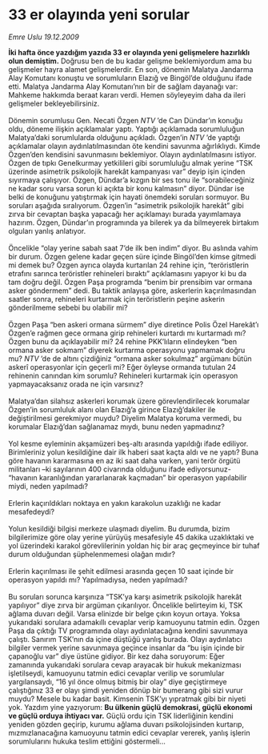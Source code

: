 # 33 er olayında yeni sorular

*Emre Uslu 19.12.2009*

<div class="taraf_structure_2col_1zq">
<div class="margen_n">



 <p><b>İki hafta önce yazdığım yazıda 33 er olayında yeni gelişmelere hazırlıklı olun demiştim.</b> Doğrusu ben de bu kadar gelişme beklemiyordum ama bu gelişmeler hayra alamet gelişmelerdir. En son, dönemin Malatya Jandarma Alay Komutanı konuştu ve sorumluların Elazığ ve Bingöl’de olduğunu ifade etti. Malatya Jandarma Alay Komutanı’nın bir de sağlam dayanağı var: Mahkeme hakkımda beraat kararı verdi. Hemen söyleyeyim daha da ileri gelişmeler bekleyebilirsiniz. <br/><br/>Dönemin sorumlusu Gen. Necati Özgen <i>NTV</i> ’de Can Dündar’ın konuğu oldu, döneme ilişkin açıklamalar yaptı. Yaptığı açıklamada sorumluluğun Malatya’daki sorumlularda olduğunu açıkladı. Özgen’in <i>NTV</i> ’de yaptığı açıklamalar olayın aydınlatılmasından öte kendini savunma ağırlıklıydı. Kimde Özgen’den kendisini savunmasını beklemiyor. Olayın aydınlatılmasını istiyor. Özgen de tıpkı Genelkurmay yetkilileri gibi sorumluluğu almak yerine “TSK üzerinde asimetrik psikolojik harekât kampanyası var” deyip işin içinden sıyırmaya çalışıyor. Özgen, Dündar’a kızgın bir ses tonu ile “sorabileceğiniz ne kadar soru varsa sorun ki açıkta bir konu kalmasın” diyor. Dündar ise belki de konuğunu yatıştırmak için hayati önemdeki soruları sormuyor. Bu soruları aşağıda sıralıyorum. Özgen’in “asimetrik psikolojik harekât” gibi zırva bir cevaptan başka yapacağı her açıklamayı burada yayımlamaya hazırım. Özgen, Dündar’ın programında ya bilerek ya da bilmeyerek birtakım olguları yanlış anlatıyor. <br/><br/>Öncelikle “olay yerine sabah saat 7’de ilk ben indim” diyor. Bu aslında vahim bir durum. Özgen gelene kadar geçen süre içinde Bingöl’den kimse gitmedi mi demek bu? Özgen ayrıca olayda kurtarılan 24 rehine için, “teröristlerin etrafını sarınca teröristler rehineleri bıraktı” açıklamasını yapıyor ki bu da tam doğru değil. Özgen Paşa programda “benim bir prensibim var ormana asker göndermem” dedi. Bu taktik anlayışa göre, askerlerin kaçırılmasından saatler sonra, rehineleri kurtarmak için teröristlerin peşine askerin gönderilmeme sebebi bu olabilir mi? <br/><br/>Özgen Paşa “ben askeri ormana sürmem” diye diretince Polis Özel Harekât’ı Özgen’e rağmen gece ormana girip rehineleri kurtardı mı kurtarmadı mı? Özgen bunu da açıklayabilir mi? 24 rehine PKK’lıların elindeyken “ben ormana asker sokmam” diyerek kurtarma operasyonu yapmamak doğru mu? <i>NTV</i> ’de de altını çizdiğiniz “ormana asker sokulmaz” argümanı bütün askerî operasyonlar için geçerli mi? Eğer öyleyse ormanda tutulan 24 rehinenin canından kim sorumlu? Rehineleri kurtarmak için operasyon yapmayacaksanız orada ne için varsınız? <br/><br/>Malatya’dan silahsız askerleri korumak üzere görevlendirilecek korumalar Özgen’in sorumluluk alanı olan Elazığ’a girince Elazığ’dakiler ile değiştirilmesi gerekmiyor muydu? Diyelim Malatya koruma vermedi, bu korumalar Elazığ’dan sağlanamaz mıydı, bunu neden yapmadınız? <br/><br/>Yol kesme eyleminin akşamüzeri beş-altı arasında yapıldığı ifade ediliyor. Birimleriniz yolun kesildiğine dair ilk haberi saat kaçta aldı ve ne yaptı? Buna göre havanın kararmasına en az iki saat daha varken, yani terör örgütü militanları –ki sayılarının 400 civarında olduğunu ifade ediyorsunuz- “havanın karanlığından yararlanarak kaçmadan” bir operasyon yapılabilir miydi, neden yapılmadı? <br/><br/>Erlerin kaçırıldıkları noktaya en yakın karakolun uzaklığı ne kadar mesafedeydi? <br/><br/>Yolun kesildiği bilgisi merkeze ulaşmadı diyelim. Bu durumda, bizim bilgilerimize göre olay yerine yürüyüş mesafesiyle 45 dakika uzaklıktaki ve yol üzerindeki karakol görevlilerinin yoldan hiç bir araç geçmeyince bir tuhaf durum olduğundan şüphelenmemesi olağan mıdır? <br/><br/>Erlerin kaçırılması ile şehit edilmesi arasında geçen 10 saat içinde bir operasyon yapıldı mı? Yapılmadıysa, neden yapılmadı? <br/><br/>Bu soruları sorunca karşınıza “TSK’ya karşı asimetrik psikolojik harekât yapılıyor” diye zırva bir argüman çıkarılıyor. Öncelikle belirteyim ki, TSK ağlama duvarı değil. Varsa elinizde bir belge çıkın koyun ortaya. Yoksa yukarıdaki sorulara adamakıllı cevaplar verip kamuoyunu tatmin edin. Özgen Paşa da çıktığı TV programında olayı aydınlatacağına kendini savunmaya çalıştı. Sanırım TSK’nın da içine düştüğü yanlış burada. Olayı aydınlatıcı bilgiler vermek yerine savunmaya geçince insanlar da “bu işin içinde bir çapanoğlu var” diye üstüne gidiyor. Bir kez daha soruyorum: Eğer zamanında yukarıdaki sorulara cevap arayacak bir hukuk mekanizması işletilseydi, kamuoyunu tatmin edici cevaplar verilip ve sorumlular yargılansaydı, “16 yıl önce olmuş bitmiş bir olay” diye geçiştirmeye çalıştığınız 33 er olayı şimdi yeniden dönüp bir bumerang gibi sizi vurur muydu? Mesele bu kadar basit. Kimsenin TSK’yı yıpratmak gibi bir niyeti yok. Yazdım yine yazıyorum: <b>Bu ülkenin güçlü demokrasi, güçlü ekonomi ve güçlü orduya ihtiyacı var.</b> Güçlü ordu için TSK liderliğinin kendini yeniden gözden geçirip, kurumu ağlama duvarı psikolojisinden kurtarıp, mızmızlanacağına kamuoyunu tatmin edici cevaplar vererek, yanlış işlerin sorumlularını hukuka teslim ettiğini göstermeli...</p>
<br/>
<br/>
<br/>



<br/>


<div id="taraf_not">
</div>

</div>


</div>
